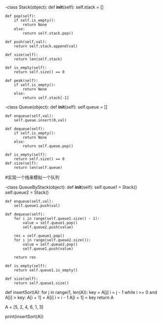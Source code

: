 -class Stack(object):
	def __init__(self):
		self.stack = []

	def pop(self):
		if self.is_empty():
			return None
		else:
			return self.stack.pop()

	def push(self,val):
		return self.stack.append(val)

	def size(self):
		return len(self.stack)

	def is_empty(self):
		return self.size() == 0

	def peak(self):
		if self.is_empty():
			return None
		else:
			return self.stack[-1]


-class Queue(object):
	def __init__(self):
		self.queue = []

	def enqueue(self,val):
		self.queue.insert(0,val)

	def dequeue(self):
		if self.is_empty():
			return None
		else:
			return self.queue.pop()

	def is_empty(self):
		return self.size() == 0
	def size(self):
		return len(self.queue)
<!-- #
# s = Stack()
# s.push(1)
# s.push(2)
# s.push(3)
# d = s.peak()
# print(s.stack)
# print(d)
 -->

#实现一个栈来模拟一个队列

-class QueueByStack(object):
	def __init__(self):
		self.queue1 = Stack()
		self.queue2 = Stack()

	def enqueue(self,val):
		self.queue1.push(val)

	def dequeue(self):
		for i in range(self.queue1.size() - 1):
			value = self.queue1.pop()
			self.queue2.push(value)

		res = self.queue1.pop()
		for i in range(self.queue2.size()):
			value = self.queue2.pop()
			self.queue1.push(value)

		return res

	def is_empty(self):
		return self.queue1.is_empty()

	def size(self):
		return self.queue1.size()

def insertSort(A):
    for j in range(1, len(A)):
        key = A[j]
        i = j - 1
        while i >= 0 and A[i] > key:
            A[i + 1] = A[i]
            i = i - 1
        A[i + 1] = key
    return A

A = [5, 2, 4, 6, 1, 3]

print(insertSort(A))


